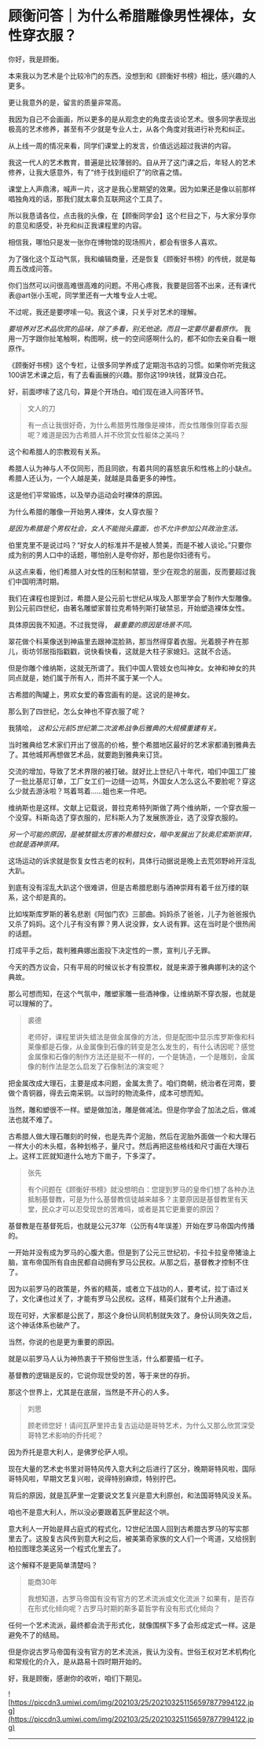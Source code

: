 # 顾衡问答｜为什么希腊雕像男性裸体，女性穿衣服？

你好，我是顾衡。

本来我以为艺术是个比较冷门的东西。没想到和《顾衡好书榜》相比，感兴趣的人更多。

更让我意外的是，留言的质量非常高。

我因为自己不会画画，所以更多的是从观念史的角度去谈论艺术。很多同学表现出极高的艺术修养，甚至有不少就是专业人士，从各个角度对我进行补充和纠正。

从上线一周的情况来看，同学们课堂上的发言，价值远远超过我讲的内容。

我这一代人的艺术教育，普遍是比较薄弱的。自从开了这门课之后，年轻人的艺术修养，让我大感意外，有了“终于找到组织了”的欣喜之情。

课堂上人声鼎沸，喊声一片，这才是我心里期望的效果。因为如果还是像以前那样唱独角戏的话，那我们就太辜负互联网这个工具了。

所以我恳请各位，点击我的头像，在【顾衡同学会】这个栏目之下，与大家分享你的意见和感受，补充和纠正我课程里的内容。

相信我，哪怕只是发一张你在博物馆的现场照片，都会有很多人喜欢。

为了强化这个互动气氛，我和编辑商量，还是恢复《顾衡好书榜》的传统，就是每周五改成问答。

你们当然可以问很高难很高难的问题。不用心疼我，我要是回答不出来，还有课代表@art张小玉呢，同学里还有一大堆专业人士呢。

不过呢，我还是要啰嗦一句。我这个课，只关乎对艺术的理解。

 *要培养对艺术品欣赏的品味，除了多看，别无他途。而且一定要尽量看原作。* 我用一万字跟你扯笔触啊，构图啊，统一的空间感啊什么的，都不如你去亲自看一眼原作。

《顾衡好书榜》这个专栏，让很多同学养成了定期泡书店的习惯。如果你听完我这100讲艺术课之后，有了去看画展的兴趣。那你这199块钱，就算没白花。

好，前面啰嗦了这几句，算是个开场白。咱们现在进入问答环节。

> 文人的刀
> 
> 有一点让我很好奇，为什么希腊男性雕像是裸体，而女性雕像则穿着衣服呢？难道是因为古希腊人并不欣赏女性躯体之美吗？

这个和希腊人的宗教观有关系。

希腊人认为神与人不仅同形，而且同欲，有着共同的喜怒哀乐和性格上的小缺点。希腊人还认为，一个人越是美，就越是具备更多的神性。

这是他们平常锻炼，以及举办运动会时裸体的原因。

为什么希腊的雕像一开始男人裸体，女人穿衣服？

 *是因为希腊是个男权社会，女人不能抛头露面，也不允许参加公共政治生活。*

伯里克里不是说过吗？“好女人的标准并不是被人赞美，而是不被人谈论。”只要你成为别的男人口中的话题，哪怕别人是夸你好，那也是你妇德有亏。

从这点来看，他们希腊人对女性的压制和禁锢，至少在观念的层面，反而要超过我们中国明清时期。

我们在课程也提到过，希腊人是公元前七世纪从埃及人那里学会了制作大型雕像。到公元前四世纪，由著名雕塑家普拉克希特列斯打破禁忌，开始塑造裸体女性。

具体原因我不知道。不过我觉得， *最重要的原因是场景不同。*

翠花做个科莱像送到神庙里去跟神混脸熟，那当然得穿着衣服。光着膀子杵在那儿，街坊邻居指指戳戳，说快看快看，这就是大柱子家媳妇。这就不合适。

但是你雕个维纳斯，这就无所谓了。我们中国人管妓女也叫神女。女神和神女的共同点就是，她们属于所有人，而并不属于某一个人。

古希腊的陶罐上，男欢女爱的春宫画有的是。这说的是神女。

那么到了四世纪，怎么女神也不穿衣服了呢？

我猜哈， *这和公元前5世纪第二次波希战争后雅典的大规模重建有关。*

当时雅典给艺术家们开出了很高的价格，整个希腊地区最好的艺术家都涌到雅典去了。其他城邦再想做艺术品，就要跑到雅典来订货。

交流的增加，导致了艺术界限的被打破。就好比上世纪八十年代，咱们中国工厂接了一批比基尼订单，工厂女工们一边缝一边骂，外国女人怎么这么不要脸呢？穿这么少就去游泳啦？骂着骂着……姐也来一件吧。

维纳斯也是这样。文献上记载说，普拉克希特列斯做了两个维纳斯，一个穿衣服一个没穿。科斯岛选了穿衣服的，尼科斯人为了发展旅游业，选了没穿衣服的。

 *另一个可能的原因，是被禁锢太厉害的希腊妇女，暗中发展出了狄奥尼索斯崇拜，也就是酒神崇拜。*

这场运动的诉求就是恢复女性古老的权利，具体行动据说是晚上去荒郊野岭开淫乱大趴。

到底有没有淫乱大趴这个很难讲，但是古希腊悲剧与酒神崇拜有着千丝万缕的联系，这个却是真的。

比如埃斯库罗斯的著名悲剧《阿伽门农》三部曲。妈妈杀了爸爸，儿子为爸爸报仇又杀了妈妈。这个儿子有没有罪？男人说没罪，女人说有罪。这在当时是个很热闹的话题。

打成平手之后，裁判雅典娜出面投下决定性的一票，宣判儿子无罪。

今天的西方议会，只有平局的时候议长才有投票权，就是来源于雅典娜判决的这个典故。

那么可想而知，在这个气氛中，雕塑家雕一些酒神像，让维纳斯不穿衣服，也就是可以理解的了。

> 裘德
> 
> 老师好，课程里讲失蜡法是做金属像的方法，但是配图中显示库罗斯像和科莱像都是石像，从金属像到石像的转变是怎么发生的，有什么诱因呢？感觉金属像和石像的制作方法还是挺不一样的，一个是铸造，一个是雕刻，金属像的制作法是怎么启发了石像制法的演变呢？

把金属改成大理石，主要是成本问题，金属太贵了。咱们商朝，统治者在河南，要做个青铜器，得去云南采铜。以当时的物流条件，成本可想而知。

当然，雕和塑很不一样。塑是做加法，雕是做减法。但是你学会了加法之后，做减法也就不难了。

古希腊人做大理石雕刻的时候，也是先弄个泥胎，然后在泥胎外面做一个和大理石一样大小的木头框，各种划格子，量尺寸。然后再把这些格线和尺寸画在大理石上。这样工匠就知道什么地方下凿子，下多深了。

> 张先
> 
> 有个问题在《顾衡好书榜》就没想明白：您提到罗马的皇帝们想了各种办法抵制基督教，可是为什么基督教信徒越来越多？主要原因是基督教里有天堂，民众才可以忍受现世的苦难吗，或者是其它更重要的原因？

基督教是在基督死后，也就是公元37年（公历有4年误差）开始在罗马帝国内传播的。

一开始并没有成为罗马的心腹大患。但是到了公元三世纪初，卡拉卡拉皇帝猪油上脑，宣布帝国所有自由民都自动拥有罗马公民权。从那之后，基督教才控制不住了。

因为以前罗马的政策是，外省的精英，或者立下战功的人，要考试，拉丁语过关了，文化课也过关了，才能有罗马公民权。这样，精英们就有个上升通道。

现在可好，大家都是公民了，那这个身份认同机制就失效了。身份认同失效之后，这个神话体系也破产了。

当然，你说的也是更为重要的原因。

就是以前罗马人认为神热衷于干预俗世生活，什么都要插一杠子。

基督教的逻辑是反的，它说你现世受的苦，等于来世的存折。

那这个世界上，尤其是在底层，当然是不开心的人多。

> 刘思
> 
> 顾老师您好！请问瓦萨里抨击复古运动是哥特艺术，为什么又那么欣赏深受哥特艺术影响的乔托呢？

因为乔托是意大利人，是佛罗伦萨人呗。

现在大量的艺术史书里对哥特风传入意大利之后进行了区分，晚期哥特风啦，国际哥特风啦，早期文艺复兴啦，说得特别麻烦，特别拧巴。

背后的原因，就是瓦萨里一定要说文艺复兴是意大利原创，和法国哥特风没关系。

咱也不是意大利人，所以没必要跟着瓦萨里起这个哄。

意大利人一开始是拜占庭式的程式化，12世纪法国人回到古希腊古罗马的写实那里去了。这股复古风传到意大利之后，被美第奇家族的文人们一个弯道，又给拐到柏拉图理念美这另一个程式化里去了。

这个解释不是更简单清楚吗？

> 能商30年
> 
> 我想知道，古罗马帝国有没有官方的艺术流派或文化流派？如果有，是否存在形式化倾向呢？古罗马时期的斯多葛哲学有没有形式化倾向？

任何一个艺术流派，最终都会流于形式化，就像围棋下多了会形成定式一样。这是避免不了的结局。

但是你说古罗马帝国有没有官方的艺术流派，我认为没有。世俗王权对艺术机构化和常规化的介入，是从路易十四时期开始的。

好，我是顾衡，感谢你的收听，咱们下期见。

![https://piccdn3.umiwi.com/img/202103/25/202103251156597877994122.jpg](https://piccdn3.umiwi.com/img/202103/25/202103251156597877994122.jpg)

---
